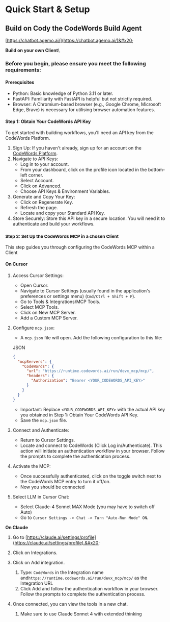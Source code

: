 # Quick Start & Setup

## **Build on Cody the CodeWords Build Agent**&#x20;

[https://chatbot.agemo.ai/](https://chatbot.agemo.ai/)&#x20;



**Build on your own Client**\



### Before you begin, please ensure you meet the following requirements:

#### Prerequisites

* Python: Basic knowledge of Python 3.11 or later.
* FastAPI: Familiarity with FastAPI is helpful but not strictly required.
* Browser: A Chromium-based browser (e.g., Google Chrome, Microsoft Edge, Brave) is necessary for utilising browser automation features.

#### Step 1: Obtain Your CodeWords API Key

To get started with building workflows, you'll need an API key from the CodeWords Platform.

1. Sign Up: If you haven't already, sign up for an account on the [CodeWords Platform](https://codewords.agemo.ai/).
2. Navigate to API Keys:
   * Log in to your account.
   * From your dashboard, click on the profile icon located in the bottom-left corner.
   * Select Account.
   * Click on Advanced.
   * Choose API Keys & Environment Variables.
3. Generate and Copy Your Key:
   * Click on Regenerate Key.
   * Refresh the page.
   * Locate and copy your Standard API Key.
4. Store Securely: Store this API key in a secure location. You will need it to authenticate and build your workflows.

### <sup>Step 2: Set Up the CodeWords MCP in a chosen Client</sup>

This step guides you through configuring the CodeWords MCP within a Client

#### On Cursor

1. Access Cursor Settings:
   * Open Cursor.
   * Navigate to Cursor Settings (usually found in the application's preferences or settings menu) (`Cmd/Ctrl + Shift + P`).
   * Go to Tools & Integrations/MCP Tools.
   * Select MCP Tools.
   * Click on New MCP Server.
   * Add a Custom MCP Server.
2.  Configure `mcp.json`:

    * A `mcp.json` file will open. Add the following configuration to this file:

    JSON

    ```json
    {
      "mcpServers": {
        "CodeWords": {
          "url": "https://runtime.codewords.ai/run/devx_mcp/mcp/",
          "headers": {
            "Authorization": "Bearer <YOUR_CODEWORDS_API_KEY>"
          }
        }
      }
    }
    ```

    * Important: Replace `<YOUR_CODEWORDS_API_KEY>` with the actual API key you obtained in Step 1: Obtain Your CodeWords API Key.
    * Save the `mcp.json` file.
3. Connect and Authenticate:
   * Return to Cursor Settings.
   * Locate and connect to CodeWords (Click Log in/Authenticate). This action will initiate an authentication workflow in your browser. Follow the prompts to complete the authentication process.
4. Activate the MCP:
   * Once successfully authenticated, click on the toggle switch next to the CodeWords MCP entry to turn it off/on.
   * Now you should be connected
5.  Select LLM in Cursor Chat:

    * Select Claude-4 Sonnet MAX Mode (you may have to switch off Auto)
    * Go to `Cursor Settings -> Chat -> Turn "Auto-Run Mode" ON`.&#x20;



**On Claude**

1. Go to [https://claude.ai/settings/profile](https://claude.ai/settings/profile).&#x20;
2. Click on Integrations.&#x20;
3. Click on Add integration.&#x20;
   1. Type: `CodeWords` in the Integration name and`https://runtime.codewords.ai/run/devx_mcp/mcp/` as the Integration URL
   2. Click Add and follow the authentication workflow in your browser. Follow the prompts to complete the authentication process.
4.  Once connected, you can view the tools in a new chat.

    1. Make sure to use Claude Sonnet 4 with extended thinking



